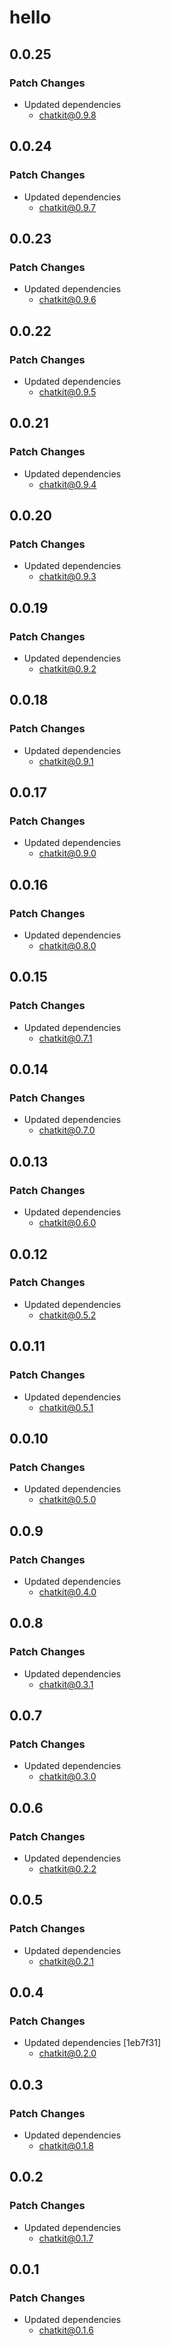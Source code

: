 # hello

## 0.0.25

### Patch Changes

- Updated dependencies
  - chatkit@0.9.8

## 0.0.24

### Patch Changes

- Updated dependencies
  - chatkit@0.9.7

## 0.0.23

### Patch Changes

- Updated dependencies
  - chatkit@0.9.6

## 0.0.22

### Patch Changes

- Updated dependencies
  - chatkit@0.9.5

## 0.0.21

### Patch Changes

- Updated dependencies
  - chatkit@0.9.4

## 0.0.20

### Patch Changes

- Updated dependencies
  - chatkit@0.9.3

## 0.0.19

### Patch Changes

- Updated dependencies
  - chatkit@0.9.2

## 0.0.18

### Patch Changes

- Updated dependencies
  - chatkit@0.9.1

## 0.0.17

### Patch Changes

- Updated dependencies
  - chatkit@0.9.0

## 0.0.16

### Patch Changes

- Updated dependencies
  - chatkit@0.8.0

## 0.0.15

### Patch Changes

- Updated dependencies
  - chatkit@0.7.1

## 0.0.14

### Patch Changes

- Updated dependencies
  - chatkit@0.7.0

## 0.0.13

### Patch Changes

- Updated dependencies
  - chatkit@0.6.0

## 0.0.12

### Patch Changes

- Updated dependencies
  - chatkit@0.5.2

## 0.0.11

### Patch Changes

- Updated dependencies
  - chatkit@0.5.1

## 0.0.10

### Patch Changes

- Updated dependencies
  - chatkit@0.5.0

## 0.0.9

### Patch Changes

- Updated dependencies
  - chatkit@0.4.0

## 0.0.8

### Patch Changes

- Updated dependencies
  - chatkit@0.3.1

## 0.0.7

### Patch Changes

- Updated dependencies
  - chatkit@0.3.0

## 0.0.6

### Patch Changes

- Updated dependencies
  - chatkit@0.2.2

## 0.0.5

### Patch Changes

- Updated dependencies
  - chatkit@0.2.1

## 0.0.4

### Patch Changes

- Updated dependencies [1eb7f31]
  - chatkit@0.2.0

## 0.0.3

### Patch Changes

- Updated dependencies
  - chatkit@0.1.8

## 0.0.2

### Patch Changes

- Updated dependencies
  - chatkit@0.1.7

## 0.0.1

### Patch Changes

- Updated dependencies
  - chatkit@0.1.6

